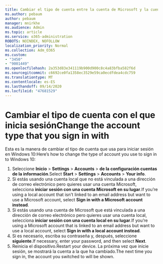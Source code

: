 ```yaml
---
title: Cambiar el tipo de cuenta entre la cuenta de Microsoft y la cuenta local
ms.author: pebaum
author: pebaum
manager: mnirkhe
ms.audience: Admin
ms.topic: article
ms.service: o365-administration
ROBOTS: NOINDEX, NOFOLLOW
localization_priority: Normal
ms.collection: Adm_O365
ms.custom:
- "3450"
- "9001449"
ms.openlocfilehash: 2a353d83e341119b900d900c8c4a83bfba582f6d
ms.sourcegitcommit: c6692ce0fa1358ec3529e59ca0ecdfdea4cdc759
ms.translationtype: MT
ms.contentlocale: es-ES
ms.lasthandoff: 09/14/2020
ms.locfileid: "47681529"
---
```

# <a name="change-the-account-type-that-you-sign-in-with"></a><span data-ttu-id="611b6-102">Cambiar el tipo de cuenta con el que inicia sesión</span><span class="sxs-lookup"><span data-stu-id="611b6-102">Change the account type that you sign in with</span></span>

<span data-ttu-id="611b6-103">Esta es la manera de cambiar el tipo de cuenta que usa para iniciar sesión en Windows 10:</span><span class="sxs-lookup"><span data-stu-id="611b6-103">Here’s how to change the type of account you use to sign in to Windows 10:</span></span>

1. <span data-ttu-id="611b6-104">Seleccione **Inicio**  >  **Settings**  >  **Accounts**  >  **de la configuración cuentas de la información**.</span><span class="sxs-lookup"><span data-stu-id="611b6-104">Select **Start** > **Settings** > **Accounts** > **Your info**.</span></span>
2. <span data-ttu-id="611b6-105">Si estás usando una cuenta local que no está vinculada a una dirección de correo electrónico pero quieres usar una cuenta Microsoft, selecciona **iniciar sesión con una cuenta Microsoft en su lugar**.</span><span class="sxs-lookup"><span data-stu-id="611b6-105">If you’re using a local account that isn't linked to an email address but want to use a Microsoft account, select **Sign in with a Microsoft account instead**.</span></span>
3. <span data-ttu-id="611b6-106">Si estás usando una cuenta de Microsoft que está vinculada a una dirección de correo electrónico pero quieres usar una cuenta local, selecciona **iniciar sesión con una cuenta local en su lugar**.</span><span class="sxs-lookup"><span data-stu-id="611b6-106">If you’re using a Microsoft account that is linked to an email address but want to use a local account, select **Sign in with a local account instead**.</span></span>
4. <span data-ttu-id="611b6-107">Si es necesario, escriba su contraseña y, después, seleccione **siguiente**.</span><span class="sxs-lookup"><span data-stu-id="611b6-107">If necessary, enter your password, and then select **Next**.</span></span>
5. <span data-ttu-id="611b6-108">Reinicia el dispositivo.</span><span class="sxs-lookup"><span data-stu-id="611b6-108">Restart your device.</span></span> <span data-ttu-id="611b6-109">La próxima vez que inicie sesión, se mostrará la cuenta a la que ha cambiado.</span><span class="sxs-lookup"><span data-stu-id="611b6-109">The next time you sign in, the account you switched to will be shown.</span></span>
